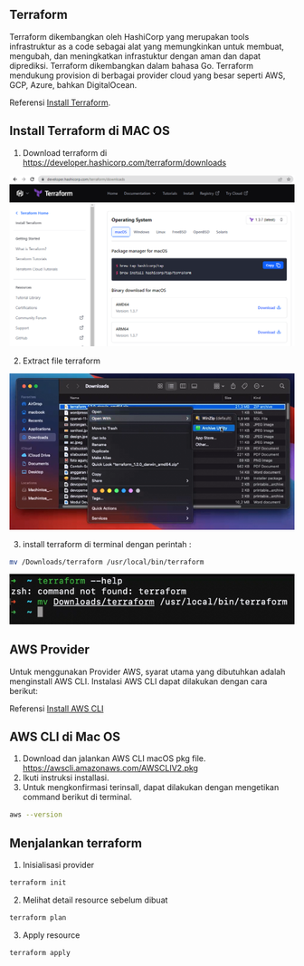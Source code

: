 ## Terraform

Terraform dikembangkan oleh HashiCorp yang merupakan tools infrastruktur as a code sebagai alat yang memungkinkan untuk membuat, mengubah, dan meningkatkan infrastuktur dengan aman dan dapat diprediksi. Terraform dikembangkan dalam bahasa Go. Terraform mendukung provision di berbagai provider cloud yang besar seperti AWS, GCP, Azure, bahkan DigitalOcean.

Referensi [Install Terraform](https://learn.hashicorp.com/tutorials/terraform/install-cli).

 ## Install Terraform di MAC OS

1. Download terraform di https://developer.hashicorp.com/terraform/downloads

  ![img 1](terraform1.png)

2. Extract file terraform

  ![img 1](terraform2.png)

3. install terraform di terminal dengan perintah :
```sh
mv /Downloads/terraform /usr/local/bin/terraform
```

  ![img 1](terraform3.png)


## AWS Provider

Untuk menggunakan Provider AWS, syarat utama yang dibutuhkan adalah menginstall AWS CLI. Instalasi AWS CLI dapat dilakukan dengan cara berikut:

Referensi [Install AWS CLI](https://docs.aws.amazon.com/cli/latest/userguide/getting-started-install.html)

## AWS CLI di Mac OS
1. Download dan jalankan AWS CLI macOS pkg file. https://awscli.amazonaws.com/AWSCLIV2.pkg
2. Ikuti instruksi installasi.
3. Untuk mengkonfirmasi terinsall, dapat dilakukan dengan mengetikan command berikut di terminal.
```sh
aws --version
```

## Menjalankan terraform

1. Inisialisasi provider
```sh
terraform init
```
2. Melihat detail resource sebelum dibuat
```sh
terraform plan
```
3. Apply resource
```sh
terraform apply
```

